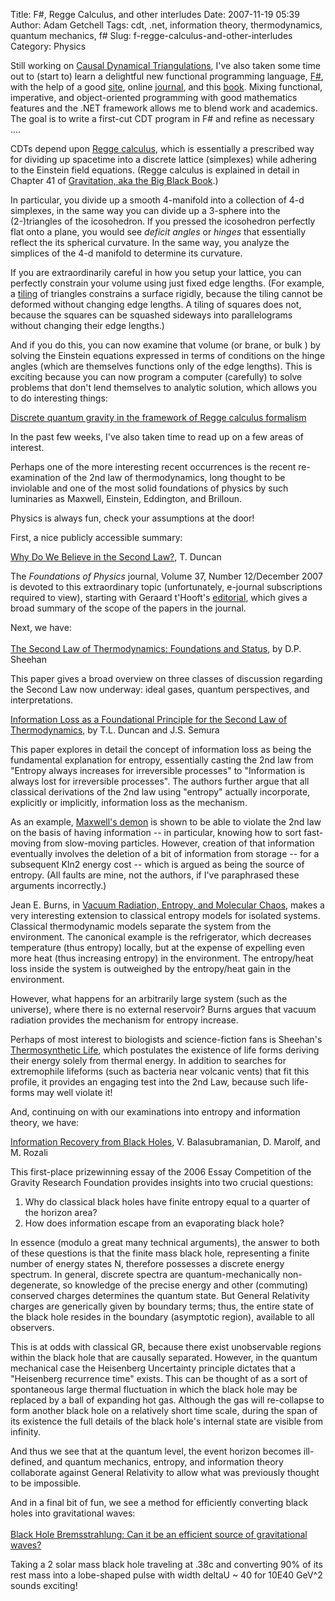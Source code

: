 Title: F#, Regge Calculus, and other interludes
Date: 2007-11-19 05:39
Author: Adam Getchell
Tags: cdt, .net, information theory, thermodynamics, quantum mechanics, f#
Slug: f-regge-calculus-and-other-interludes
Category: Physics

Still working on [Causal Dynamical
Triangulations](http://adamgetchell.blogspot.com/2007_10_01_archive.html),
I've also taken some time out to (start to) learn a delightful new
functional programming language,
[F\#](http://research.microsoft.com/fsharp/fsharp.aspx), with the help
of a good [site](http://cs.hubfs.net/), online
[journal](http://www.ffconsultancy.com/products/fsharp_journal/), and
this [book](http://strangelights.com/). Mixing functional, imperative,
and object-oriented programming with good mathematics features and the
.NET framework allows me to blend work and academics. The goal is to
write a first-cut CDT program in F\# and refine as necessary ....  

CDTs depend upon [Regge
calculus](http://en.wikipedia.org/wiki/Regge_calculus), which is
essentially a prescribed way for dividing up spacetime into a discrete
lattice (simplexes) while adhering to the Einstein field equations.
(Regge calculus is explained in detail in Chapter 41 of [Gravitation,
aka the Big Black
Book](http://www.amazon.com/Gravitation-Physics-Kip-S-Thorne/dp/0716703440/ref=ed_oe_p/002-3874810-3091246).)  

In particular, you divide up a smooth 4-manifold into a collection of
4-d simplexes, in the same way you can divide up a 3-sphere into the
(2-)triangles of the icosohedron. If you pressed the icosohedron
perfectly flat onto a plane, you would see <span
style="font-style: italic;">deficit angles</span> or <span
style="font-style: italic;">hinges</span> that essentially reflect the
its spherical curvature. In the same way, you analyze the simplices of
the 4-d manifold to determine its curvature.  

If you are extraordinarily careful in how you setup your lattice, you
can perfectly constrain your volume using just fixed edge lengths. (For
example, a [tiling](http://en.wikipedia.org/wiki/Tessellation) of
triangles constrains a surface rigidly, because the tiling cannot be
deformed without changing edge lengths. A tiling of squares does not,
because the squares can be squashed sideways into parallelograms without
changing their edge lengths.)  

And if you do this, you can now examine that volume (or brane, or bulk )
by solving the Einstein equations expressed in terms of conditions on
the hinge angles (which are themselves functions only of the edge
lengths). This is exciting because you can now program a computer
(carefully) to solve problems that don't lend themselves to analytic
solution, which allows you to do interesting things:  

[Discrete quantum gravity in the framework of Regge calculus
formalism](http://arxiv.org/PS_cache/gr-qc/pdf/0506/0506071v2.pdf)  

In the past few weeks, I've also taken time to read up on a few areas of
interest.  

Perhaps one of the more interesting recent occurrences is the recent
re-examination of the 2nd law of thermodynamics, long thought to be
inviolable and one of the most solid foundations of physics by such
luminaries as Maxwell, Einstein, Eddington, and Brilloun.  

Physics is always fun, check your assumptions at the door!  

First, a nice publicly accessible summary:  

[Why Do We Believe in the Second
Law?](http://arxiv.org/PS_cache/cond-mat/pdf/0208/0208291v1.pdf), T.
Duncan  

The <span style="font-style: italic;">Foundations of Physics</span>
journal, Volume 37, Number 12/December 2007 is devoted to this
extraordinary topic (unfortunately, e-journal subscriptions required to
view), starting with Geraard t'Hooft's
[editorial](http://springerlink.metapress.com/content/4275497r4v43823p/fulltext.pdf),
which gives a broad summary of the scope of the papers in the journal.  

Next, we have:  
[  
The Second Law of Thermodynamics: Foundations and
Status](http://springerlink.metapress.com/content/lhj15642v3445722/fulltext.pdf),
by D.P. Sheehan  

This paper gives a broad overview on three classes of discussion
regarding the Second Law now underway: ideal gases, quantum
perspectives, and interpretations.  

[Information Loss as a Foundational Principle for the Second Law of
Thermodynamics](http://springerlink.metapress.com/content/c505876828551152/fulltext.pdf),
by T.L. Duncan and J.S. Semura  

This paper explores in detail the concept of information loss as being
the fundamental explanation for entropy, essentially casting the 2nd law
from "Entropy always increases for irreversible processes" to
"Information is always lost for irreversible processes". The authors
further argue that all classical derivations of the 2nd law using
"entropy" actually incorporate, explicitly or implicitly, information
loss as the mechanism.  

As an example, [Maxwell's
demon](http://en.wikipedia.org/wiki/Maxwell%27s_demon) is shown to be
able to violate the 2nd law on the basis of having information -- in
particular, knowing how to sort fast-moving from slow-moving particles.
However, creation of that information eventually involves the deletion
of a bit of information from storage -- for a subsequent Kln2 energy
cost -- which is argued as being the source of entropy. (All faults are
mine, not the authors, if I've paraphrased these arguments
incorrectly.)  

Jean E. Burns, in [Vacuum Radiation, Entropy, and Molecular
Chaos](http://springerlink.metapress.com/content/67143288r1652w14/fulltext.pdf),
makes a very interesting extension to classical entropy models for
isolated systems. Classical thermodynamic models separate the system
from the environment. The canonical example is the refrigerator, which
decreases temperature (thus entropy) locally, but at the expense of
expelling even more heat (thus increasing entropy) in the environment.
The entropy/heat loss inside the system is outweighed by the
entropy/heat gain in the environment.  

However, what happens for an arbitrarily large system (such as the
universe), where there is no external reservoir? Burns argues that
vacuum radiation provides the mechanism for entropy increase.  

Perhaps of most interest to biologists and science-fiction fans is
Sheehan's [Thermosynthetic
Life](http://springerlink.metapress.com/content/9km828746w91p011/fulltext.pdf),
which postulates the existence of life forms deriving their energy
solely from thermal energy. In addition to searches for extremophile
lifeforms (such as bacteria near volcanic vents) that fit this profile,
it provides an engaging test into the 2nd Law, because such life-forms
may well violate it!  

And, continuing on with our examinations into entropy and information
theory, we have:  

<span style="text-decoration: underline;"></span>[Information Recovery
from Black
Holes](http://www.worldscinet.com/ijmpd/mkt/preserved-docs/1512/S0218271806009765.pdf),
V. Balasubramanian, D. Marolf, and M. Rozali  

This first-place prizewinning essay of the 2006 Essay Competition of the
Gravity Research Foundation provides insights into two crucial
questions:  

1.  Why do classical black holes have finite entropy equal to a quarter
    of the horizon area?
2.  How does information escape from an evaporating black hole?

In essence (modulo a great many technical arguments), the answer to both
of these questions is that the finite mass black hole, representing a
finite number of energy states N, therefore possesses a discrete energy
spectrum. In general, discrete spectra are quantum-mechanically
non-degenerate, so knowledge of the precise energy and other (commuting)
conserved charges determines the quantum state. But General Relativity
charges are generically given by boundary terms; thus, the entire state
of the black hole resides in the boundary (asymptotic region), available
to all observers.  

This is at odds with classical GR, because there exist unobservable
regions within the black hole that are causally separated. However, in
the quantum mechanical case the Heisenberg Uncertainty principle
dictates that a "Heisenberg recurrence time" exists. This can be thought
of as a sort of spontaneous large thermal fluctuation in which the black
hole may be replaced by a ball of expanding hot gas. Although the gas
will re-collapse to form another black hole on a relatively short time
scale, during the span of its existence the full details of the black
hole's internal state are visible from infinity.  

And thus we see that at the quantum level, the event horizon becomes
ill-defined, and quantum mechanics, entropy, and information theory
collaborate against General Relativity to allow what was previously
thought to be impossible.  

And in a final bit of fun, we see a method for efficiently converting
black holes into gravitational waves:  
[  
Black Hole Bremsstrahlung: Can it be an efficient source of
gravitational
waves?](http://www.worldscinet.com/ijmpd/mkt/free/S0218271806009625.html)  

Taking a 2 solar mass black hole traveling at .38c and converting 90% of
its rest mass into a lobe-shaped pulse with width deltaU \~ 40 for 10E40
GeV\^2 sounds exciting!

</p>
